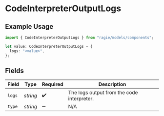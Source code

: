 # CodeInterpreterOutputLogs

## Example Usage

```typescript
import { CodeInterpreterOutputLogs } from "ragie/models/components";

let value: CodeInterpreterOutputLogs = {
  logs: "<value>",
};
```

## Fields

| Field                                      | Type                                       | Required                                   | Description                                |
| ------------------------------------------ | ------------------------------------------ | ------------------------------------------ | ------------------------------------------ |
| `logs`                                     | *string*                                   | :heavy_check_mark:                         | The logs output from the code interpreter. |
| `type`                                     | *string*                                   | :heavy_minus_sign:                         | N/A                                        |